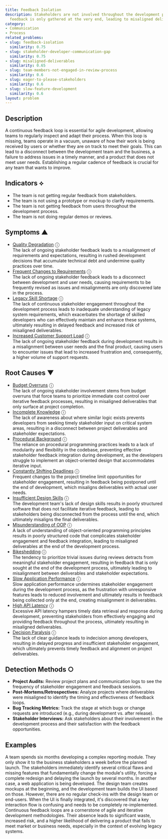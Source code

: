```yaml
---
title: Feedback Isolation
description: Stakeholders are not involved throughout the development process, and
  feedback is only gathered at the very end, leading to misaligned deliverables.
category:
- Communication
- Process
related_problems:
- slug: feedback-isolation
  similarity: 0.75
- slug: stakeholder-developer-communication-gap
  similarity: 0.75
- slug: misaligned-deliverables
  similarity: 0.65
- slug: team-members-not-engaged-in-review-process
  similarity: 0.6
- slug: eager-to-please-stakeholders
  similarity: 0.6
- slug: slow-feature-development
  similarity: 0.6
layout: problem
---
```


## Description
A continuous feedback loop is essential for agile development, allowing teams to regularly inspect and adapt their process. When this loop is missing, teams operate in a vacuum, unaware of how their work is being received by users or whether they are on track to meet their goals. This can lead to a disconnect between the development team and the business, a failure to address issues in a timely manner, and a product that does not meet user needs. Establishing a regular cadence of feedback is crucial for any team that wants to improve.


## Indicators ⟡
- The team is not getting regular feedback from stakeholders.
- The team is not using a prototype or mockup to clarify requirements.
- The team is not getting feedback from users throughout the development process.
- The team is not doing regular demos or reviews.


## Symptoms ▲

- [Quality Degradation](quality-degradation.md) <span class="info-tooltip" title="Confidence: 0.394, Strength: 0.691">ⓘ</span>
<br/>  The lack of ongoing stakeholder feedback leads to a misalignment of requirements and expectations, resulting in rushed development decisions that accumulate technical debt and undermine quality practices over time.
- [Frequent Changes to Requirements](frequent-changes-to-requirements.md) <span class="info-tooltip" title="Confidence: 0.389, Strength: 0.606">ⓘ</span>
<br/>  The lack of ongoing stakeholder feedback leads to a disconnect between development and user needs, causing requirements to be frequently revised as issues and misalignments are only discovered late in the process.
- [Legacy Skill Shortage](legacy-skill-shortage.md) <span class="info-tooltip" title="Confidence: 0.371, Strength: 0.661">ⓘ</span>
<br/>  The lack of continuous stakeholder engagement throughout the development process leads to inadequate understanding of legacy system requirements, which exacerbates the shortage of skilled developers who can effectively maintain and enhance these systems, ultimately resulting in delayed feedback and increased risk of misaligned deliverables.
- [Increased Customer Support Load](increased-customer-support-load.md) <span class="info-tooltip" title="Confidence: 0.364, Strength: 0.597">ⓘ</span>
<br/>  The lack of ongoing stakeholder feedback during development results in a misalignment between user needs and the final product, causing users to encounter issues that lead to increased frustration and, consequently, a higher volume of support requests.

## Root Causes ▼

- [Budget Overruns](budget-overruns.md) <span class="info-tooltip" title="Confidence: 0.409, Strength: 0.842">ⓘ</span>
<br/>  The lack of ongoing stakeholder involvement stems from budget overruns that force teams to prioritize immediate cost control over iterative feedback processes, resulting in misaligned deliverables that only surface at project completion.
- [Incomplete Knowledge](incomplete-knowledge.md) <span class="info-tooltip" title="Confidence: 0.390, Strength: 0.816">ⓘ</span>
<br/>  The lack of awareness about where similar logic exists prevents developers from seeking timely stakeholder input on critical system areas, resulting in a disconnect between project deliverables and stakeholder expectations.
- [Procedural Background](procedural-background.md) <span class="info-tooltip" title="Confidence: 0.389, Strength: 0.840">ⓘ</span>
<br/>  The reliance on procedural programming practices leads to a lack of modularity and flexibility in the codebase, preventing effective stakeholder feedback integration during development, as the developers struggle to implement an object-oriented design that accommodates iterative input.
- [Constantly Shifting Deadlines](constantly-shifting-deadlines.md) <span class="info-tooltip" title="Confidence: 0.371, Strength: 0.803">ⓘ</span>
<br/>  Frequent changes to the project timeline limit opportunities for stakeholder engagement, resulting in feedback being postponed until the end of development, which misaligns deliverables with actual user needs.
- [Insufficient Design Skills](insufficient-design-skills.md) <span class="info-tooltip" title="Confidence: 0.360, Strength: 0.818">ⓘ</span>
<br/>  The development team's lack of design skills results in poorly structured software that does not facilitate iterative feedback, leading to stakeholders being disconnected from the process until the end, which ultimately misaligns the final deliverables.
- [Misunderstanding of OOP](misunderstanding-of-oop.md) <span class="info-tooltip" title="Confidence: 0.357, Strength: 0.819">ⓘ</span>
<br/>  A lack of understanding of object-oriented programming principles results in poorly structured code that complicates stakeholder engagement and feedback integration, leading to misaligned deliverables at the end of the development process.
- [Bikeshedding](bikeshedding.md) <span class="info-tooltip" title="Confidence: 0.356, Strength: 0.768">ⓘ</span>
<br/>  The tendency to prioritize trivial issues during reviews detracts from meaningful stakeholder engagement, resulting in feedback that is only sought at the end of the development process, ultimately leading to misalignment between deliverables and stakeholder expectations.
- [Slow Application Performance](slow-application-performance.md) <span class="info-tooltip" title="Confidence: 0.320, Strength: 0.738">ⓘ</span>
<br/>  Slow application performance undermines stakeholder engagement during the development process, as the frustration with unresponsive features leads to reduced involvement and ultimately results in feedback being collected only at the end, creating misalignment in deliverables.
- [High API Latency](high-api-latency.md) <span class="info-tooltip" title="Confidence: 0.316, Strength: 0.767">ⓘ</span>
<br/>  Excessive API latency hampers timely data retrieval and response during development, preventing stakeholders from effectively engaging and providing feedback throughout the process, ultimately resulting in misaligned deliverables.
- [Decision Paralysis](decision-paralysis.md) <span class="info-tooltip" title="Confidence: 0.313, Strength: 0.739">ⓘ</span>
<br/>  The lack of clear guidance leads to indecision among developers, resulting in delayed progress and insufficient stakeholder engagement, which ultimately prevents timely feedback and alignment on project deliverables.

## Detection Methods ○

- **Project Audits:** Review project plans and communication logs to see the frequency of stakeholder engagement and feedback sessions.
- **Post-Mortems/Retrospectives:** Analyze projects where deliverables were misaligned to identify the timing and effectiveness of feedback loops.
- **Bug Tracking Metrics:** Track the stage at which bugs or change requests are introduced (e.g., during development vs. after release).
- **Stakeholder Interviews:** Ask stakeholders about their involvement in the development process and their satisfaction with the feedback opportunities.


## Examples
A team spends six months developing a complex reporting module. They only show it to the business stakeholders a week before the planned launch. The stakeholders immediately identify several critical flaws and missing features that fundamentally change the module's utility, forcing a complete redesign and delaying the launch by several months. In another case, a web application is being developed. The design team creates mockups at the beginning, and the development team builds the UI based on those. However, there are no regular check-ins with the design team or end-users. When the UI is finally integrated, it's discovered that a key interaction flow is confusing and needs to be completely re-implemented. Continuous feedback loops are a cornerstone of agile and iterative development methodologies. Their absence leads to significant waste, increased risk, and a higher likelihood of delivering a product that fails to meet market or business needs, especially in the context of evolving legacy systems.
